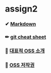 # assign2

### ✔ [Markdown](https://github.com/easywater030/assign2/blob/main/20223784-%EC%9D%B4%EC%A7%80%EC%88%98-markdown.md) 
### ✏ [git cheat sheet](https://github.com/easywater030/assign2/blob/main/git%20cheat%20sheet%20.md)  
### 📖 [대표적 OSS 소개](https://github.com/dmiraeteam4/Assignment-team4/blob/main/%EB%8C%80%ED%91%9C%EC%A0%81OSS%20%EC%86%8C%EA%B0%9C.md)  
### 📃 [OSS 저작권](https://github.com/dmiraeteam4/Assignment-team4/blob/main/oss%20%EC%A0%80%EC%9E%91%EA%B6%8C.md)

